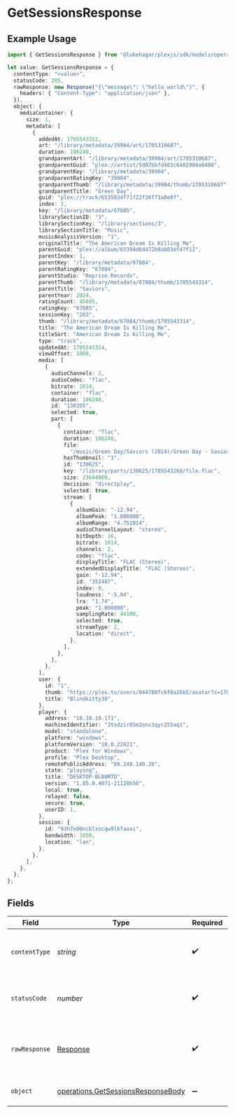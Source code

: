# GetSessionsResponse

## Example Usage

```typescript
import { GetSessionsResponse } from "@lukehagar/plexjs/sdk/models/operations";

let value: GetSessionsResponse = {
  contentType: "<value>",
  statusCode: 205,
  rawResponse: new Response("{\"message\": \"hello world\"}", {
    headers: { "Content-Type": "application/json" },
  }),
  object: {
    mediaContainer: {
      size: 1,
      metadata: [
        {
          addedAt: 1705543312,
          art: "/library/metadata/39904/art/1705310687",
          duration: 186240,
          grandparentArt: "/library/metadata/39904/art/1705310687",
          grandparentGuid: "plex://artist/5d07bbfd403c6402904a6480",
          grandparentKey: "/library/metadata/39904",
          grandparentRatingKey: "39904",
          grandparentThumb: "/library/metadata/39904/thumb/1705310687",
          grandparentTitle: "Green Day",
          guid: "plex://track/6535834f71f22f36f71a8e8f",
          index: 1,
          key: "/library/metadata/67085",
          librarySectionID: "3",
          librarySectionKey: "/library/sections/3",
          librarySectionTitle: "Music",
          musicAnalysisVersion: "1",
          originalTitle: "The American Dream Is Killing Me",
          parentGuid: "plex://album/65394d6d472b8ab03ef47f12",
          parentIndex: 1,
          parentKey: "/library/metadata/67084",
          parentRatingKey: "67084",
          parentStudio: "Reprise Records",
          parentThumb: "/library/metadata/67084/thumb/1705543314",
          parentTitle: "Saviors",
          parentYear: 2024,
          ratingCount: 45885,
          ratingKey: "67085",
          sessionKey: "203",
          thumb: "/library/metadata/67084/thumb/1705543314",
          title: "The American Dream Is Killing Me",
          titleSort: "American Dream Is Killing Me",
          type: "track",
          updatedAt: 1705543314,
          viewOffset: 1000,
          media: [
            {
              audioChannels: 2,
              audioCodec: "flac",
              bitrate: 1014,
              container: "flac",
              duration: 186240,
              id: "130355",
              selected: true,
              part: [
                {
                  container: "flac",
                  duration: 186240,
                  file:
                    "/music/Green Day/Saviors (2024)/Green Day - Saviors - 01 - The American Dream Is Killing Me.flac",
                  hasThumbnail: "1",
                  id: "130625",
                  key: "/library/parts/130625/1705543268/file.flac",
                  size: 23644000,
                  decision: "directplay",
                  selected: true,
                  stream: [
                    {
                      albumGain: "-12.94",
                      albumPeak: "1.000000",
                      albumRange: "4.751014",
                      audioChannelLayout: "stereo",
                      bitDepth: 16,
                      bitrate: 1014,
                      channels: 2,
                      codec: "flac",
                      displayTitle: "FLAC (Stereo)",
                      extendedDisplayTitle: "FLAC (Stereo)",
                      gain: "-12.94",
                      id: "352487",
                      index: 0,
                      loudness: "-5.94",
                      lra: "1.74",
                      peak: "1.000000",
                      samplingRate: 44100,
                      selected: true,
                      streamType: 2,
                      location: "direct",
                    },
                  ],
                },
              ],
            },
          ],
          user: {
            id: "1",
            thumb: "https://plex.tv/users/844780fc6f8a26b5/avatar?c=1705853661",
            title: "Blindkitty38",
          },
          player: {
            address: "10.10.10.171",
            machineIdentifier: "3tsdzir85m2onc3qyr255aq1",
            model: "standalone",
            platform: "windows",
            platformVersion: "10.0.22621",
            product: "Plex for Windows",
            profile: "Plex Desktop",
            remotePublicAddress: "68.248.140.20",
            state: "playing",
            title: "DESKTOP-BL80MTD",
            version: "1.85.0.4071-21128b56",
            local: true,
            relayed: false,
            secure: true,
            userID: 1,
          },
          session: {
            id: "93h7e00ncblxncqw9lkfaoxi",
            bandwidth: 1050,
            location: "lan",
          },
        },
      ],
    },
  },
};
```

## Fields

| Field                                                                                           | Type                                                                                            | Required                                                                                        | Description                                                                                     |
| ----------------------------------------------------------------------------------------------- | ----------------------------------------------------------------------------------------------- | ----------------------------------------------------------------------------------------------- | ----------------------------------------------------------------------------------------------- |
| `contentType`                                                                                   | *string*                                                                                        | :heavy_check_mark:                                                                              | HTTP response content type for this operation                                                   |
| `statusCode`                                                                                    | *number*                                                                                        | :heavy_check_mark:                                                                              | HTTP response status code for this operation                                                    |
| `rawResponse`                                                                                   | [Response](https://developer.mozilla.org/en-US/docs/Web/API/Response)                           | :heavy_check_mark:                                                                              | Raw HTTP response; suitable for custom response parsing                                         |
| `object`                                                                                        | [operations.GetSessionsResponseBody](../../../sdk/models/operations/getsessionsresponsebody.md) | :heavy_minus_sign:                                                                              | List of Active Plex Sessions                                                                    |